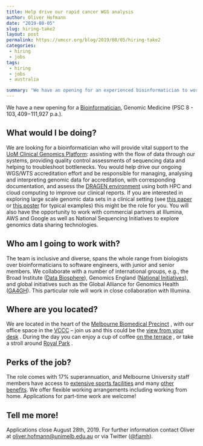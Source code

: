 ```yaml
---
title: Help drive our rapid cancer WGS analysis
author: Oliver Hofmann
date: "2019-08-05"
slug: hiring-take2
layout: post
permalink: https://umccr.org/blog/2019/08/05/hiring-take2
categories:
 - hiring
 - jobs
tags:
 - hiring
 - jobs
 - australia

summary: "We have an opening for an experienced bioinformatician to work on WGS/WTS workflows and accreditation."
---
```


We have a new opening for a [Bioinformatician](http://jobs.unimelb.edu.au/caw/en/job/899782/bioinformatician-genomic-medicine), Genomic Medicine (PSC 8 - $103,409 -$111,927 p.a.).

## What would I be doing?

We are looking for a bioinformatician who will provide vital support to the [UoM Clinical Genomics Platform](https://research.unimelb.edu.au/centre-for-cancer-research/engage/services#clinical-genomics-platform): assisting with the flow of data through our systems, providing quality control assessments of sequencing data and helping to troubleshoot bottlenecks. You would help drive our ongoing WGS/WTS accreditation effort and be responsible for managing, analysing and interpreting genomic data for accreditation, with corresponding documentation, and assess the [DRAGEN environment](https://www.illumina.com/company/news-center/press-releases/2018/2349147.html) using both HPC and cloud computing to improve our clinical reports. If you are interested in exploring large scale genomic data sets in a clinical setting (see [this paper](https://www.biorxiv.org/content/10.1101/623702v1) or [this poster](https://www.nygenome.org/bioinformatics/wp-content/uploads/2019/05/BOG-poster-20194.pdf) for typical examples) this might be the role for you. You will also have the opportunity to work with commercial partners at Illumina, AWS and Google as well as National Sequencing Initiatives to explore genomics data sharing technologies.


## Who am I going to work with?

The team is inclusive and diverse, spans the whole range from biologists over bioinformaticians to software engineers, with junior and senior members. We collaborate with a number of international groups, e.g., the Broad Institute ([Data Biosphere](https://medium.com/@benedictpaten/a-data-biosphere-for-biomedical-research-d212bbfae95d)), Genomics England ([National Initiatives](https://broadinstitute.swoogo.com/national-initiatives-2019/236753)), and global initiatives such as the Global Alliance for Genomics Health ([GA4GH](https://www.ga4gh.org/)). This particular role will work in close collaboration with Illumina.

## Where are you located?

We are located in the heart of the [Melbourne Biomedical Precinct](https://www.melbournebiomed.com/) , with our office space in the [VCCC](https://www.viccompcancerctr.org/) – join us and this could be the [view from your desk](https://pbs.twimg.com/media/CiOHOayUUAEdG2D.jpg) . During the day you can enjoy a cup of coffee [on the terrace](https://plenarygroup.com/news-and-media/news/2016/parkvilles-new-rooftop-park-set-to-become-a-new-benchmark-for-melbourne) , or take a stroll around [Royal Park](https://en.wikipedia.org/wiki/Royal_Park,_Melbourne) .

## Perks of the job?

The role comes with 17% superannuation, and Melbourne University staff members have access to [extensive sports facilities](http://www.sport.unimelb.edu.au/fitnesscentres#Locations) and many [other benefits](https://about.unimelb.edu.au/careers/staff-benefits). We offer flexible working arrangements including working from home. Applications for part-time work are welcome!

## Tell me more!

Applications close August 28th, 2019. For further information contact Oliver at [oliver.hofmann@unimelb.edu.au](mailto:oliver.hofmann@unimelb.edu.au) or via Twitter ([@fiamh](https://twitter.com/fiamh?lang=en)).
